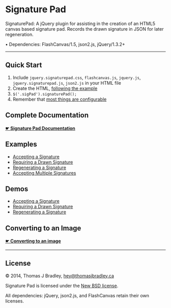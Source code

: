 # Signature Pad

SignaturePad: A jQuery plugin for assisting in the creation of an HTML5 canvas based signature pad. Records the drawn signature in JSON for later regeneration.

• Dependencies: FlashCanvas/1.5, json2.js, jQuery/1.3.2+

---

## Quick Start

1. Include `jquery.signaturepad.css`, `flashcanvas.js`, `jquery.js`, `jquery.signaturepad.js`, `json2.js` in your HTML file
2. Create the HTML, [following the example](examples/accept-signature.html)
3. `$('.sigPad').signaturePad();`
4. Remember that [most things are configurable](documentation.md#options)

## Complete Documentation

#### [☛ Signature Pad Documentation](documentation.md)

## Examples

- [Accepting a Signature](examples/accept-signature.html)
- [Requiring a Drawn Signature](examples/require-drawn-signature.html)
- [Regenerating a Signature](examples/regenerate-signature.html)
- [Accepting Multiple Signatures](examples/accept-multiple-signatures.html)

## Demos

- [Accepting a Signature](https://thomasjbradley.github.io/signature-pad/examples/accept-signature.html)
- [Requiring a Drawn Signature](https://thomasjbradley.github.io/signature-pad/examples/require-drawn-signature.html)
- [Regenerating a Signature](https://thomasjbradley.github.io/signature-pad/examples/regenerate-signature.html)

## Converting to an Image

#### [☛ Converting to an image](documentation.md#converting-to-an-image)

---

## License

© 2014, Thomas J Bradley, <hey@thomasjbradley.ca>

Signature Pad is licensed under the [New BSD license](NEW-BSD-LICENSE.txt).

All dependencies: jQuery, json2.js, and FlashCanvas retain their own licenses.
